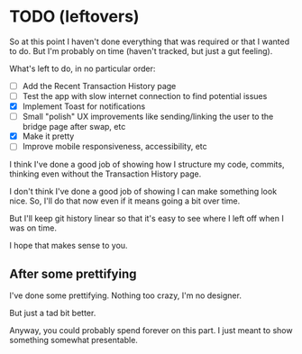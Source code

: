 # TODO (leftovers)

So at this point I haven't done everything that was required or that I wanted to do.
But I'm probably on time (haven't tracked, but just a gut feeling).

What's left to do, in no particular order:
- [ ] Add the Recent Transaction History page
- [ ] Test the app with slow internet connection to find potential issues
- [X] Implement Toast for notifications
- [ ] Small "polish" UX improvements like sending/linking the user to the bridge page after swap, etc
- [X] Make it pretty
- [ ] Improve mobile responsiveness, accessibility, etc

I think I've done a good job of showing how I structure my code, commits, thinking even without the Transaction History page.

I don't think I've done a good job of showing I can make something look nice.
So, I'll do that now even if it means going a bit over time.

But I'll keep git history linear so that it's easy to see where I left off when I was on time.

I hope that makes sense to you.

## After some prettifying

I've done some prettifying.
Nothing too crazy, I'm no designer.

But just a tad bit better.

Anyway, you could probably spend forever on this part.
I just meant to show something somewhat presentable.